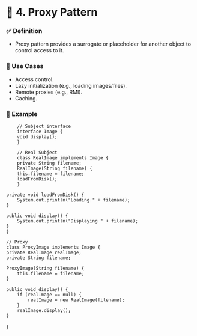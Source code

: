 # 🧿 4. Proxy Pattern

### ✅ Definition
- Proxy pattern provides a surrogate or placeholder for another object to control access to it.

### 🔧 Use Cases
- Access control.    
- Lazy initialization (e.g., loading images/files).  
- Remote proxies (e.g., RMI).  
- Caching.  

### 📄 Example

        // Subject interface
        interface Image {
        void display();
        }
        
        // Real Subject
        class RealImage implements Image {
        private String filename;
        RealImage(String filename) {
        this.filename = filename;
        loadFromDisk();
        }

    private void loadFromDisk() {
        System.out.println("Loading " + filename);
    }

    public void display() {
        System.out.println("Displaying " + filename);
    }
    }

    // Proxy
    class ProxyImage implements Image {
    private RealImage realImage;
    private String filename;

    ProxyImage(String filename) {
        this.filename = filename;
    }

    public void display() {
        if (realImage == null) {
            realImage = new RealImage(filename);
        }
        realImage.display();
    }
}
